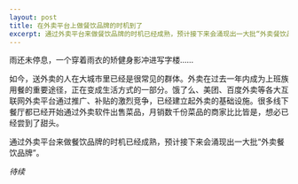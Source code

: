 ```yaml
---
layout: post
title: 在外卖平台上做餐饮品牌的时机到了
excerpt: 通过外卖平台来做餐饮品牌的时机已经成熟，预计接下来会涌现出一大批“外卖餐饮品牌”。
---
```


雨还未停息，一个穿着雨衣的矫健身影冲进写字楼……

如今，送外卖的人在大城市里已经是很常见的群体。外卖在过去一年内成为上班族用餐的重要途径，正在变成生活方式的一部分。饿了么、美团、百度外卖等各大互联网外卖平台通过推广、补贴的激烈竞争，已经建立起外卖的基础设施。很多线下餐厅都已经开始通过外卖软件出售菜品，月销数千份菜品的商家比比皆是，想必已经尝到了甜头。

通过外卖平台来做餐饮品牌的时机已经成熟，预计接下来会涌现出一大批“外卖餐饮品牌”。


*待续*

